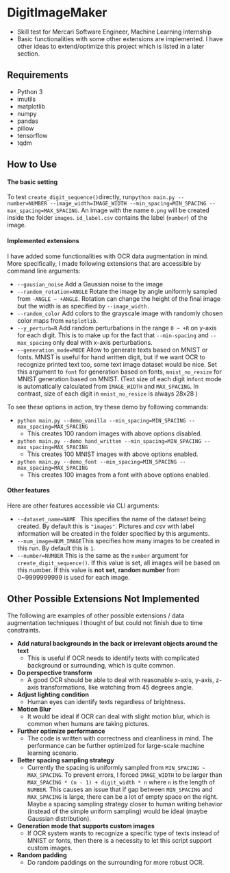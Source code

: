 # DigitImageMaker

- Skill test for Mercari Software Engineer, Machine Learning internship
- Basic functionalities with some other extensions are implemented. I have other ideas to extend/optimize this project which is listed in a later section.

## Requirements 

- Python 3 
- imutils
- matplotlib
- numpy
- pandas
- pillow
- tensorflow
- tqdm



## How to Use

#### The basic setting

To test `create_digit_sequence()`directly,  run`python main.py --number=NUMBER --image_width=IMAGE_WIDTH --min_spacing=MIN_SPACING --max_spacing=MAX_SPACING`. An image with the name `0.png` will be created inside the folder `images`. `id_label.csv` contains the label (`number`) of the image. 

#### Implemented extensions

I have added some functionalities with OCR data augmentation in mind. More specifically, I made following extensions that are accessible by command line arguments:

- `--gausian_noise` Add a Gaussian noise to the image
- `--random_rotation=ANGLE` Rotate the image by angle uniformly sampled from `-ANGLE ~ +ANGLE`. Rotation can change the height of the final image but the width is as specified by `--image_width.`
- `--random_color` Add colors to the grayscale image with randomly chosen color maps from `matplotlib`.
- `--y_perturb=R` Add random perturbations in the range `0 ~ +R` on y-axis for each digit. This is to make up for the fact that `--min-spacing` and `--max_spacing` only deal with x-axis perturbations. 
- `--generation_mode=MODE` Allow to generate texts based on MNIST or fonts. MNIST is useful for hand written digit, but if we want OCR to recognize printed text too, some text image dataset would be nice. Set this argument to `font` for generation based on fonts, `mnist_no_resize` for MNIST generation based on MNIST. (Text size of each digit in`font` mode is automatically calculated from `IMAGE_WIDTH` and `MAX_SPACING`. In contrast, size of each digit in `mnist_no_resize` is always 28x28 )

To see these options in action, try these demo by following commands:

- `python main.py --demo_vanilla --min_spacing=MIN_SPACING --max_spacing=MAX_SPACING`
  - This creates 100 random images with above options disabled.
- `python main.py --demo_hand_written --min_spacing=MIN_SPACING --max_spacing=MAX_SPACING`
  - This creates 100 MNIST images with above options enabled.
- `python main.py --demo_font --min_spacing=MIN_SPACING --max_spacing=MAX_SPACING`
  - This creates 100 images from a font with above options enabled.

#### Other features

Here are other features accessible via CLI arguments:

- `--dataset_name=NAME ` This specifies the name of the dataset being created. By default this is `"images"`. Pictures and csv with label information will be created in the folder specified by this arguments.
- `--num_image=NUM_IMAGE`This specifies how many images to be created in this run. By default this is `1`.
- `--number=NUMBER` This is the same as the `number` argument for `create_digit_sequence()`. If this value is set, all images will be based on this number. If this value is **not** **set**, **random number** from 0~9999999999 is used for each image.
  ​



## Other Possible Extensions Not Implemented 

The following are examples of other possible extensions / data augmentation techniques I thought of but could not finish due to time constraints.

- **Add natural backgrounds in the back or irrelevant objects around the text** 
  - This is useful if OCR needs to identify texts with complicated background or surrounding, which is quite common.
- **Do perspective transform**
  - A good OCR should be able to deal with reasonable x-axis, y-axis, z-axis transformations, like watching from 45 degrees angle.
- **Adjust lighting condition**
  - Human eyes can identify texts regardless of brightness.
- **Motion Blur**
  - It would be ideal if OCR can deal with slight motion blur, which is common when humans are taking pictures.
- **Further optimize performance**
  - The code is written with correctness and cleanliness in mind. The performance can be further optimized for large-scale machine learning scenario.
- **Better spacing sampling strategy**
  - Currently the spacing is uniformly sampled from `MIN_SPACING ~ MAX_SPACING`. To prevent errors, I forced `IMAGE_WIDTH` to be larger than `MAX_SPACING * (n - 1) + digit_width * n` where `n` is the length of `NUMBER`. This causes an issue that if gap between `MIN_SPACING` and `MAX_SPACING` is large, there can be a lot of empty space on the right. Maybe a spacing sampling strategy closer to human writing behavior (instead of the simple uniform sampling) would be ideal (maybe Gaussian distribution).
- **Generation mode that supports custom images**
  - If OCR system wants to recognize a specific type of texts instead of MNIST or fonts, then there is a necessity to let this script support custom images.
- **Random padding** 
  - Do random paddings on the surrounding for more robust OCR.